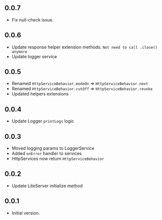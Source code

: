 ## 0.0.7
- Fix null-check issue.

## 0.0.6
- Update response helper extension methods. `Not need to call .close() anymore`
- Update logger service

## 0.0.5
- Renamed `HttpServiceBehavior.modeOn` => `HttpServiceBehavior.next`
- Renamed `HttpServiceBehavior.cutOff` => `HttpServiceBehavior.revoke`
- Updated helpers extensions

## 0.0.4
- Update Logger `printLogs` logic

## 0.0.3
- Moved logging params to LoggerService
- Added `onError` handler to services
- HttpServices now return `HttpServiceBehavior`

## 0.0.2
- Update LiteServer initialize method

## 0.0.1
- Initial version.


